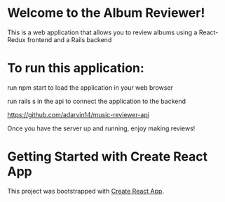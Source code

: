 # Welcome to the Album Reviewer!

This is a web application that allows you to review albums using a React-Redux frontend and a Rails backend


# To run this application:
run npm start to load the application in your web browser

run rails s in the api to connect the application to the backend

https://github.com/adarvin14/music-reviewer-api

Once you have the server up and running, enjoy making reviews!


# Getting Started with Create React App

This project was bootstrapped with [Create React App](https://github.com/facebook/create-react-app).
